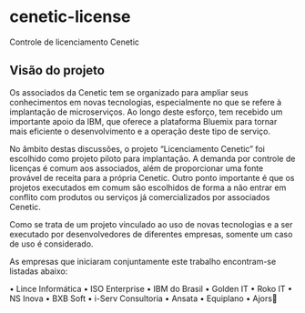 # cenetic-license
Controle de licenciamento Cenetic

## Visão do projeto

Os associados da Cenetic tem se organizado para ampliar seus conhecimentos em novas tecnologias, especialmente no que se refere à
implantação de microserviços. Ao longo deste esforço, tem recebido um importante apoio da IBM, que oferece a plataforma
Bluemix para tornar mais eficiente o desenvolvimento e a operação deste tipo de serviço.

No âmbito destas discussões, o projeto “Licenciamento Cenetic” foi escolhido como projeto piloto para implantação.
A demanda por controle de licenças é comum aos associados, além de proporcionar uma fonte provável de receita para a
própria Cenetic. Outro ponto importante é que os projetos executados em comum são escolhidos de forma a não entrar em
conflito com produtos ou serviços já comercializados por associados Cenetic.

Como se trata de um projeto vinculado ao uso de novas tecnologias e a ser executado por desenvolvedores de
diferentes empresas, somente um caso de uso é considerado. 

As empresas que iniciaram conjuntamente este trabalho encontram-se listadas abaixo:

•	Lince Informática
•	ISO Enterprise
•	IBM do Brasil
•	Golden IT
•	Roko IT
•	NS Inova
•	BXB Soft
•	i-Serv Consultoria
•	Ansata
•	Equiplano
•	Ajors
